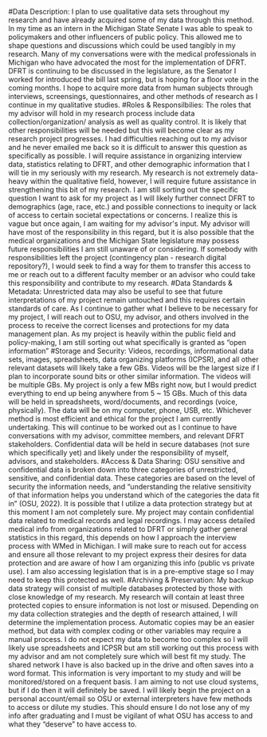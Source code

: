 #Data Description:
I plan to use qualitative data sets throughout my research and have already acquired some of my data through this method. In my time as an intern in the Michigan State Senate I was able to speak to policymakers and other influencers of public policy. This allowed me to shape questions and discussions which could be used tangibly in my research. Many of my conversations were with the medical professionals in Michigan who have advocated the most for the implementation of DFRT. DFRT is continuing to be discussed in the legislature, as the Senator I worked for introduced the bill last spring, but is hoping for a floor vote in the coming months. I hope to acquire more data from human subjects through interviews, screensings, questionnaires, and other methods of research as I continue in my qualitative studies.
#Roles & Responsilbilies:
The roles that my advisor will hold in my research process include data collection/organization/ analysis as well as quality control. It is likely that other responsibilities will be needed but this will become clear as my research project progresses. I had difficulties reaching out to my advisor and he never emailed me back so it is difficult to answer this question as specifically as possible. I will require assistance in organizing interview data, statistics relating to DFRT, and other demographic information that I will tie in my seriously with my research. My research is not extremely data-heavy within the qualitative field, however, I will require future assistance in strengthening this bit of my research. I am still sorting out the specific question I want to ask for my project as I will likely further connect DFRT to demographics (age, race, etc.) and possible connections to inequity or lack of access to certain societal expectations or concerns. I realize this is vague but once again, I am waiting for my advisor's input. My advisor will have most of the responsibility in this regard, but it is also possible that the medical organizations and the Michigan State legislature may possess future responsibilities I am still unaware of or considering. If somebody with responsibilities left the project (contingency plan - research digital repository?), I would seek to find a way for them to transfer this access to me or reach out to a different faculty member or an advisor who could take this responsibility and contribute to my research. 
#Data Standards & Metadata:
Unrestricted data may also be useful to see that future interpretations of my project remain untouched and this requires certain standards of care. As I continue to gather what I believe to be necessary for my project, I will reach out to OSU, my advisor, and others involved in the process to receive the correct licenses and protections for my data management plan. As my project is heavily within the public field and policy-making, I am still sorting out what specifically is granted as “open information” 
#Storage and Security:
Videos, recordings, informational data sets, images, spreadsheets, data organizing platforms (ICPSR), and all other relevant datasets will likely take a few GBs. Videos will be the largest size if I plan to incorporate sound bits or other similar information. The videos will be multiple GBs. My project is only a few MBs right now, but I would predict everything to end up being anywhere from 5 ~ 15 GBs. Much of this data will be held in spreadsheets, word/documents, and recordings (voice, physically). The data will be on my computer, phone, USB, etc. Whichever method is most efficient and ethical for the project I am currently undertaking. This will continue to be worked out as I continue to have conversations with my advisor, committee members, and relevant DFRT stakeholders. Confidential data will be held in secure databases (not sure which specifically yet) and likely under the responsibility of myself, advisors, and stakeholders. 
#Access & Data Sharing:
OSU sensitive and confidential data is broken down into three categories of unrestricted, sensitive, and confidential data. These categories are based on the level of security the information needs, and “understanding the relative sensitivity of that information helps you understand which of the categories the data fit in” (OSU, 2022). It is possible that I utilize a data protection strategy but at this moment I am not completely sure. My project may contain confidential data related to medical records and legal recordings. I may access detailed medical info from organizations related to DFRT or simply gather general statistics in this regard, this depends on how I approach the interview process with WMed in Michigan. I will make sure to reach out for access and ensure all those relevant to my project express their desires for data protection and are aware of how I am organizing this info (public vs private use). I am also accessing legislation that is in a pre-emptive stage so I may need to keep this protected as well.
#Archiving & Preservation:
My backup data strategy will consist of multiple databases protected by those with close knowledge of my research. My research will contain at least three protected copies to ensure information is not lost or misused. Depending on my data collection strategies and the depth of research attained, I will determine the implementation process. Automatic copies may be an easier method, but data with complex coding or other variables may require a manual process. I do not expect my data to become too complex so I will likely use spreadsheets and ICPSR but am still working out this process with my advisor and am not completely sure which will best fit my study. The shared network I have is also backed up in the drive and often saves into a word format. This information is very important to my study and will be monitored/stored on a frequent basis. I am aiming to not use cloud systems, but if I do then it will definitely be saved. I will likely begin the project on a personal account/email so OSU or external interpreters have few methods to access or dilute my studies. This should ensure I do not lose any of my info after graduating and I must be vigilant of what OSU has access to and what they “deserve” to have access to. 
